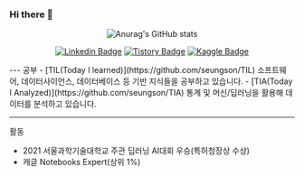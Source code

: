 ### Hi there 👋

<div align=center>

![Anurag's GitHub stats](https://github-readme-stats.vercel.app/api?username=seungson&show_icons=true&theme=merko)

[![Linkedin Badge](https://img.shields.io/badge/-LinkedIn-007DC1?style=rounde&logo=Linkedin&link=https://www.linkedin.com/in/seungwonsong/)](https://www.linkedin.com/in/seungwonsong/)
[![Tistory Badge](http://img.shields.io/badge/-Tistory-FF5E5B?style=round&logo=Telegraph&link=https://songseungwon.tistory.com)](https://songseungwon.tistory.com)
[![Kaggle Badge](https://img.shields.io/badge/-Kaggle-20BEFF?style=round&logo=Keras&logoColor=white&link=https://www.kaggle.com/songseungwon)](https://www.kaggle.com/songseungwon)
</div>
---
공부
- [TIL(Today I learned)](https://github.com/seungson/TIL) 소프트웨어, 데이터사이언스, 데이터베이스 등 기반 지식들을 공부하고 있습니다.
- [TIA(Today I Analyzed)](https://github.com/seungson/TIA) 통계 및 머신/딥러닝을 활용해 데이터를 분석하고 있습니다.

---
활동
- 2021 서울과학기술대학교 주관 딥러닝 AI대회 우승(특허청장상 수상)
- 캐글 Notebooks Expert(상위 1%)

